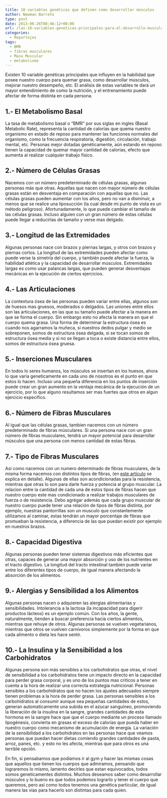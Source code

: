 ```yaml
---
title: 10 variables genéticas que definen como desarrollar músculos
author: Newman Barreto
type: post
date: 2013-06-26T00:46:12+00:00
url: /las-10-variables-geneticas-principales-para-el-desarrollo-muscular/
categories:
  - Reportajes
tags:
  - BMR
  - fibras musculares
  - Masa Muscular
  - metabolismo
---
```

<span class="main-paragraph">Existen 10 variable genéticas principales que influyen en la habilidad que posee nuestro cuerpo para quemar grasa, como desarrollar músculos, mejorar nuestro desempeño, etc. El análisis de estas variables te dará un mayor entendimiento de como la nutrición, y el entrenamiento puede afectar de forma distinta en cada persona.</span>

## 1.- El Metabolismo Basal

La tasa de metabolismo basal o &#8220;BMR&#8221; por sus siglas en ingles (Basal Metabolic Rate), representa la cantidad de calorías que quema nuestro organismo en estado de reposo para mantener las funciones normales del organismo, como la frecuencia respiratoria, digestión, circulación, trabajo mental, etc. Personas mejor dotadas genéticamente, aún estando en reposo tienen la capacidad de quemar mayor cantidad de calorías, efecto que aumenta al realizar cualquier trabajo físico.

## 2.- Número de Células Grasas

Nacemos con un número predeterminado de células grasas, algunas personas más que otras. Aquellas que nacen con mayor número de células grasas están en desventaja en comparación con aquellas que no. Las células grasas pueden aumentar con los años, pero no van a disminuir, a menos que se realice una liposucción (la cual desde mi punto de vista es un método peligroso). Afortunadamente, lo que puede cambiar el tamaño de las células grasas. Incluso alguien con un gran número de estas células puede llegar a reducirlas de tamaño y verse mas delgado.

## 3.- Longitud de las Extremidades

Algunas personas nace con brazos y piernas largas, y otros con brazos y piernas cortos. La longitud de las extremidades pueden afectar como puede verse la simetría del cuerpo, y también puede afectar la fuerza, la habilidad atlética y la capacidad de desarrollar músculos. Extremidades largas es como usar palancas largas, que pueden generar desventajas mecánicas en la ejecución de ciertos ejercicios.

## 4.- Las Articulaciones

La contextura ósea de las personas pueden variar entre ellas, algunos son de huesos mas gruesos, moderados o delgados. Las uniones entre ellos son las articulaciones, en las que su tamaño puede afectar a la manera en que se forma el cuerpo. Sin embargo esto no afecta la manera en que el cuerpo quema grasa. Una forma de determinar la estructura ósea es cuando nos agarramos la muñeca, si nuestros dedos pulgar y medio se sobreponen, somos de estructura ósea delgada, si se tocan somos de estructura ósea media y si no se llegan a toca o existe distancia entre ellos, somos de estructura ósea gruesa.

## 5.- Inserciones Musculares

En todos lo seres humanos, los músculos se insertan en los huesos, ahora lo que varía geneticamente en cada uno de nosotros es el punto en que estos lo hacen. Incluso una pequeña diferencia en los puntos de inserción puede crear un gran aumento en la ventaja mecánica de la ejecución de un ejercicio, por lo que alguno resultamos ser mas fuertes que otros en algun ejercicio específico.

## 6.- Número de Fibras Musculares

Al igual que las células grasas, tambien nacemos con un número predeterminado de fibras músculares. Si una persona nace con un gran número de fibras musculares, tendrá un mayor potencial para desarrollar músculos que una persona con menos cantidad de estas fibras.

## 7.- Tipo de Fibras Musculares

Así como nacemos con un numero determinado de fibras musculares, de la misma forma nacemos con distintos tipos de fibras, (en [este artículo][1] se explica en detalle). Algunas de ellas son acondicionadas para la resistencia, mientras que otras lo son para darle fuerza y potencia al grupo muscular. La relacion entre la cantidad de cada una de estos tipos de fibras hacen que nuestro cuerpo este mas condicionado a realizar trabajos musculares de fuerza o de resistencia. Debo agrégar además que cada grupo muscular de nuestro cuerpo puede tener una relación de tipos de fibras distinta, por ejemplo, nuestras pantorrillas son un musculo que constantemente utilizamos al caminar, estas tendrán un mayor porcentaje de fibras que promueban la resistencia, a diferencia de las que puedan existir por ejemplo en nuestros brazos.

## 8.- Capacidad Digestiva

Algunas personas pueden tener sistemas digestivos más eficientes que otras, capaces de generar una mayor absorción y uso de los nutrientes en el tracto digestivo. La longitud del tracto intestinal también puede variar entre los diferentes tipos de cuerpo, de igual manera afectando la absorción de los alimentos.

## 9.- Alergias y Sensibilidad a los Alimentos

Algunas personas nacen o adquieren las alergias alimentarias y sensibilidades. Intolerancia a la lactosa (la incapacidad para digerir productos lácteos) es un ejemplo común. Con los años, la gente, naturalmente, tienden a buscar preferencia hacia ciertos alimentos, mientras que rehuye de otros. Algunas personas se vuelven vegetarianos, mientras que otros se vuelven carnívoros simplemente por la forma en que cada alimento o dieta les hace sentir.

## 10.- La Insulina y la Sensibilidad a los Carbohidratos

Algunas persona son más sensibles a los carbohidratos que otras, el nivel de sensibilidad a los carbohidratos tiene un impacto directo en la capacidad para perder grasa corporal, y es uno de los puntos mas criticos a tener en cuenta a la hora de realizar una correcta estrategia nutricional. Personas sensibles a los carbohidratos que no hacen los ajustes adecuados siempre tienen problemas a la hora de perder grasa. Las personas sensibles a los carbohidratos al consumir aunque sea pequeñas cantidades de estos, generan automaticamente una subida en el azucar sanguíneo, promoviendo la liberación de la insulina en la sangre, grandes cantidades de esta hormona en la sangre hace que que el cuerpo mediante un proceso llamado lipogénesis, convierta en grasas el exceso de calorías que pueda haber en nuestro cuerpo como mecanismo de acumulación de energía. La variación de la sensibilidad a los carbohidratos en las personas hace que veamos personas que puedan hacer dietas comiendo grandes cantidades de pasta, arroz, panes, etc. y esto no les afecta, mientras que para otros es una terrible opción.

En fin, si pensabamos que podiamos ir al gym y hacer las mismas cosas que aquellos que tienen los cuerpos que admiramos, pensando que lograremos lo mismo, lamento decirles que estan equivocados, todos somos geneticamentes distintos. Muchos deseamos saber como desarrollar músculos y lo bueno es que todos podemos lograrlo y tener el cuerpo que queremos, pero así como todos tenemos una genética particular, de igual manera las vías para hacerlo son distintas para cada quien.

 [1]: http://www.fisicones.com/sobre-las-fibras-musculares/ "Sobre las fibras musculares"